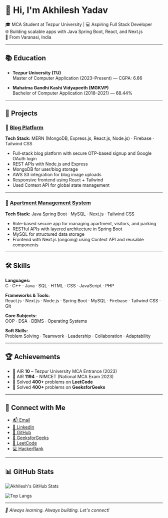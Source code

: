 # 👋 Hi, I'm Akhilesh Yadav

🎓 MCA Student at Tezpur University | 💻 Aspiring Full Stack Developer  
🌐 Building scalable apps with Java Spring Boot, React, and Next.js  
📍 From Varanasi, India

---

## 📚 Education

- **Tezpur University (TU)**  
  Master of Computer Application (2023–Present) — CGPA: 6.66

- **Mahatma Gandhi Kashi Vidyapeeth (MGKVP)**  
  Bachelor of Computer Application (2018–2021) — 68.44%

---

## 💼 Projects

### 📝 [Blog Platform](https://github.com/akhil-2kb2/blogging-webpage)
**Tech Stack:** MERN (MongoDB, Express.js, React.js, Node.js) · Firebase · Tailwind CSS  
- Full-stack blog platform with secure OTP-based signup and Google OAuth login  
- REST APIs with Node.js and Express  
- MongoDB for user/blog storage  
- AWS S3 integration for blog image uploads  
- Responsive frontend using React + Tailwind  
- Used Context API for global state management

---

### 🏢 [Apartment Management System](https://github.com/akhil-2kb2/Apartment-Management-System)
**Tech Stack:** Java Spring Boot · MySQL · Next.js · Tailwind CSS  
- Role-based secure app for managing apartment, visitors, and parking  
- RESTful APIs with layered architecture in Spring Boot  
- MySQL for structured data storage  
- Frontend with Next.js (ongoing) using Context API and reusable components

---

## 🛠️ Skills

**Languages:**  
C · C++ · Java · SQL · HTML · CSS · JavaScript · PHP

**Frameworks & Tools:**  
React.js · Next.js · Node.js · Spring Boot · MySQL · Firebase · Tailwind CSS · Git

**Core Subjects:**  
OOP · DSA · DBMS · Operating Systems

**Soft Skills:**  
Problem Solving · Teamwork · Leadership · Collaboration · Adaptability

---

## 🏆 Achievements

- 🥇 AIR **10** – Tezpur University MCA Entrance (2023)  
- 🥈 AIR **1194** – NIMCET (National MCA Exam 2023)  
- 🔢 Solved **400+** problems on **LeetCode**  
- 🧠 Solved **400+** problems on **GeeksforGeeks**

---

## 🔗 Connect with Me

- [📬 Email](mailto:akhileshyadav161099@gmail.com)
- [🔗 LinkedIn](https://www.linkedin.com/in/akhileshyadavak2kb2/)
- [🐙 GitHub](https://github.com/akhil-2kb2)
- [📘 GeeksforGeeks](https://www.geeksforgeeks.org/user/akhil2kb2/)
- [📗 LeetCode](https://leetcode.com/u/AKHILESH_YADAV_/)
- [💻 HackerRank](https://www.hackerrank.com/profile/rudraaraju)

---

## 📊 GitHub Stats

![Akhilesh's GitHub Stats](https://github-readme-stats.vercel.app/api?username=akhil-2kb2&show_icons=true&theme=default)

![Top Langs](https://github-readme-stats.vercel.app/api/top-langs/?username=akhil-2kb2&layout=compact)

---

_🚀 Always learning. Always building. Let's connect!_
